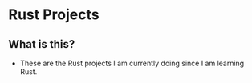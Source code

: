# Rust Projects

## What is this?
- These are the Rust projects I am currently doing since I am learning Rust.

